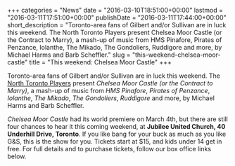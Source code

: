 +++
categories = "News"
date = "2016-03-10T18:51:00+00:00"
lastmod = "2016-03-11T17:51:00+00:00"
publishDate = "2016-03-11T17:44:00+00:00"
short_description = "Toronto-area fans of Gilbert and/or Sullivan are in luck this weekend. The North Toronto Players present Chelsea Moor Castle (or the Contract to Marry), a mash-up of music from HMS Pinafore, Pirates of Penzance, Iolanthe, The Mikado, The Gondoliers, Ruddigore and more, by Michael Harms and Barb Scheffler."
slug = "this-weekend-chelsea-moor-castle"
title = "This weekend: Chelsea Moor Castle"
+++

Toronto-area fans of Gilbert and/or Sullivan are in luck this weekend. The [North Toronto Players](http://www.northtorontoplayers.com/current-show) present *Chelsea Moor Castle (or the Contract to Marry)*, a mash-up of music from *HMS Pinafore*, *Pirates of Penzance*, *Iolanthe*, *The Mikado*, *The Gondoliers*, *Ruddigore* and more, by Michael Harms and Barb Scheffler.

*Chelsea Moor Castle* had its world premiere on March 4th, but there are still four chances to hear it this coming weekend, at **Jubilee United Church, 40 Underhill Drive, Toronto**. If you like bang for your buck as much as you like G&S, this is the show for you. Tickets start at $15, and kids under 14 get in free. For full details and to purchase tickets, follow our box office links below.
